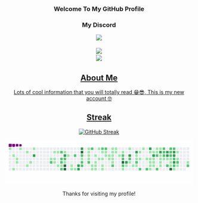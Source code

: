 <div align="center">
  <h3>Welcome To My GitHub Profile</h3>


<div align="center">
  <h3>My Discord</h3>
  <a href="https://discord.com/users/592426234194165772">
    <img src="https://lanyard.cnrad.dev/api/592426234194165772?showDisplayName=true&idleMessage=Doin'%20nothing%20special%20rn%20:P">
  </a>
  <br /><br />
    <a href="https://skillicons.dev">
    <img height=30 src="https://skillicons.dev/icons?i=js,ts,nodejs,java,kotlin,python,c,cpp,html,css,tailwind,php" />
    <br />
    <img height=30 src="https://skillicons.dev/icons?i=aws,nginx,git,github,vscode,idea,vim,docker,kubernetes,mysql,mongodb,postgres" />

## About Me

Lots of cool information that you will totally read 😁😎, This is my new account 🤓

## Streak
<a href="https://git.io/streak-stats"><img src="https://streak-stats.demolab.com?user=mvaqq&theme=prussian" alt="GitHub Streak" /></a>

 ![Commit Snake Game](https://raw.githubusercontent.com/Platane/snk/output/github-contribution-grid-snake.gif)

Thanks for visiting my profile!
